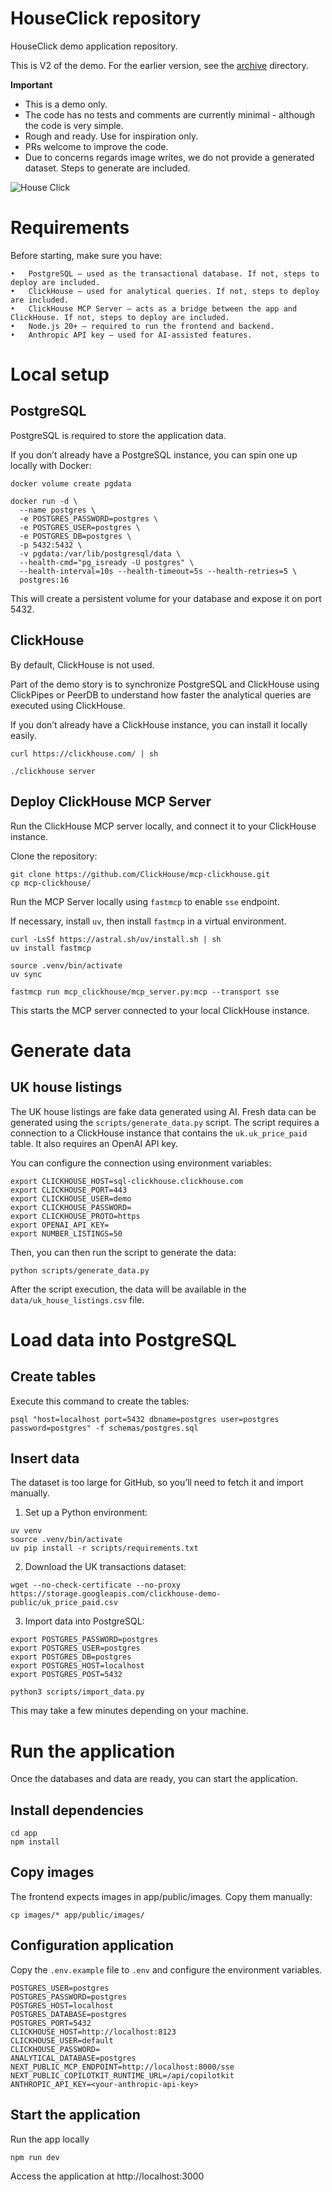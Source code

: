 # HouseClick repository

HouseClick demo application repository. 

This is V2 of the demo. For the earlier version, see the [archive](archive) directory.

**Important**

- This is a demo only. 
- The code has no tests and comments are currently minimal - although the code is very simple. 
- Rough and ready. Use for inspiration only. 
- PRs welcome to improve the code.
- Due to concerns regards image writes, we do not provide a generated dataset. Steps to generate are included.

![House Click](./house-click.png)

# Requirements

Before starting, make sure you have:

	•	PostgreSQL – used as the transactional database. If not, steps to deploy are included.
	•	ClickHouse – used for analytical queries. If not, steps to deploy are included.
	•	ClickHouse MCP Server – acts as a bridge between the app and ClickHouse. If not, steps to deploy are included.
	•	Node.js 20+ – required to run the frontend and backend.
	•	Anthropic API key – used for AI-assisted features.

# Local setup

## PostgreSQL

PostgreSQL is required to store the application data.

If you don’t already have a PostgreSQL instance, you can spin one up locally with Docker:

```
docker volume create pgdata

docker run -d \
  --name postgres \
  -e POSTGRES_PASSWORD=postgres \
  -e POSTGRES_USER=postgres \
  -e POSTGRES_DB=postgres \
  -p 5432:5432 \
  -v pgdata:/var/lib/postgresql/data \
  --health-cmd="pg_isready -U postgres" \
  --health-interval=10s --health-timeout=5s --health-retries=5 \
  postgres:16
```

This will create a persistent volume for your database and expose it on port 5432.

## ClickHouse

By default, ClickHouse is not used. 

Part of the demo story is to synchronize PostgreSQL and ClickHouse using ClickPipes or PeerDB to understand how faster the analytical queries are executed using ClickHouse. 

If you don’t already have a ClickHouse instance, you can install it locally easily. 

```
curl https://clickhouse.com/ | sh

./clickhouse server
```

## Deploy ClickHouse MCP Server

Run the ClickHouse MCP server locally, and connect it to your ClickHouse instance.

Clone the repository: 

```
git clone https://github.com/ClickHouse/mcp-clickhouse.git
cp mcp-clickhouse/
```

Run the MCP Server locally using `fastmcp` to enable `sse` endpoint. 

If necessary, install `uv`, then install `fastmcp` in a virtual environment.

```
curl -LsSf https://astral.sh/uv/install.sh | sh
uv install fastmcp

source .venv/bin/activate
uv sync

fastmcp run mcp_clickhouse/mcp_server.py:mcp --transport sse
```

This starts the MCP server connected to your local ClickHouse instance.

# Generate data 

## UK house listings 

The UK house listings are fake data generated using AI. Fresh data can be generated using the `scripts/generate_data.py` script. The script requires a connection to a ClickHouse instance that contains the `uk.uk_price_paid` table. It also requires an OpenAI API key. 

You can configure the connection using environment variables: 

```
export CLICKHOUSE_HOST=sql-clickhouse.clickhouse.com
export CLICKHOUSE_PORT=443
export CLICKHOUSE_USER=demo
export CLICKHOUSE_PASSWORD=
export CLICKHOUSE_PROTO=https
export OPENAI_API_KEY=
export NUMBER_LISTINGS=50
```

Then, you can then run the script to generate the data:

```
python scripts/generate_data.py
```

After the script execution, the data will be available in the `data/uk_house_listings.csv` file. 

# Load data into PostgreSQL

## Create tables

Execute this command to create the tables:

```
psql "host=localhost port=5432 dbname=postgres user=postgres password=postgres" -f schemas/postgres.sql 
```

## Insert data

The dataset is too large for GitHub, so you’ll need to fetch it and import manually.

1. Set up a Python environment:

```
uv venv
source .venv/bin/activate
uv pip install -r scripts/requirements.txt
```

2. Download the UK transactions dataset:

```
wget --no-check-certificate --no-proxy  https://storage.googleapis.com/clickhouse-demo-public/uk_price_paid.csv
```

3. Import data into PostgreSQL:

```
export POSTGRES_PASSWORD=postgres
export POSTGRES_USER=postgres
export POSTGRES_DB=postgres
export POSTGRES_HOST=localhost
export POSTGRES_POST=5432

python3 scripts/import_data.py
```

This may take a few minutes depending on your machine.

# Run the application

Once the databases and data are ready, you can start the application.


## Install dependencies

```
cd app
npm install 
```

## Copy images

The frontend expects images in app/public/images. Copy them manually:

```
cp images/* app/public/images/
```

## Configuration application

Copy the `.env.example` file to `.env` and configure the environment variables.

```
POSTGRES_USER=postgres
POSTGRES_PASSWORD=postgres
POSTGRES_HOST=localhost
POSTGRES_DATABASE=postgres
POSTGRES_PORT=5432
CLICKHOUSE_HOST=http://localhost:8123
CLICKHOUSE_USER=default
CLICKHOUSE_PASSWORD=
ANALYTICAL_DATABASE=postgres
NEXT_PUBLIC_MCP_ENDPOINT=http://localhost:8000/sse
NEXT_PUBLIC_COPILOTKIT_RUNTIME_URL=/api/copilotkit
ANTHROPIC_API_KEY=<your-anthropic-api-key>
```

## Start the application

Run the app locally

```
npm run dev
```

Access the application at http://localhost:3000

